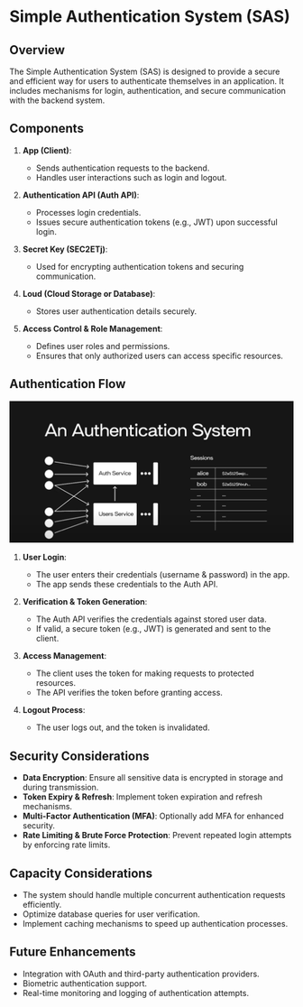 # Simple Authentication System (SAS)

## Overview
The Simple Authentication System (SAS) is designed to provide a secure and efficient way for users to authenticate themselves in an application. It includes mechanisms for login, authentication, and secure communication with the backend system.

## Components
1. **App (Client)**:
   - Sends authentication requests to the backend.
   - Handles user interactions such as login and logout.

2. **Authentication API (Auth API)**:
   - Processes login credentials.
   - Issues secure authentication tokens (e.g., JWT) upon successful login.
   
3. **Secret Key (SEC2ETj)**:
   - Used for encrypting authentication tokens and securing communication.
   
4. **Loud (Cloud Storage or Database)**:
   - Stores user authentication details securely.
   
5. **Access Control & Role Management**:
   - Defines user roles and permissions.
   - Ensures that only authorized users can access specific resources.

## Authentication Flow
![image](diagrams/5.png)
1. **User Login**:
   - The user enters their credentials (username & password) in the app.
   - The app sends these credentials to the Auth API.
   
2. **Verification & Token Generation**:
   - The Auth API verifies the credentials against stored user data.
   - If valid, a secure token (e.g., JWT) is generated and sent to the client.

3. **Access Management**:
   - The client uses the token for making requests to protected resources.
   - The API verifies the token before granting access.

4. **Logout Process**:
   - The user logs out, and the token is invalidated.

## Security Considerations
- **Data Encryption**: Ensure all sensitive data is encrypted in storage and during transmission.
- **Token Expiry & Refresh**: Implement token expiration and refresh mechanisms.
- **Multi-Factor Authentication (MFA)**: Optionally add MFA for enhanced security.
- **Rate Limiting & Brute Force Protection**: Prevent repeated login attempts by enforcing rate limits.

## Capacity Considerations
- The system should handle multiple concurrent authentication requests efficiently.
- Optimize database queries for user verification.
- Implement caching mechanisms to speed up authentication processes.

## Future Enhancements
- Integration with OAuth and third-party authentication providers.
- Biometric authentication support.
- Real-time monitoring and logging of authentication attempts.


